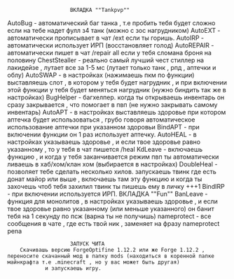 						ВКЛАДКА ""Tankpvp""

AutoBug - автоматический баг танка , т.е пробить тебя будет сложно если на тебе надет фулл з4 танк (можно с зос нагрудником)
AutoEXT - автоматически прописывает в чат /ext если ты горишь.
AutoIRP - автоматически использует ИРП (восстановляет голод)
AutoREPAIR - автоматически пишет в чат /repair all если у тебя сломана броня на половину
ChestStealler - реально самый лучший чест стиллер на лакидейзе , лутает все за 1-5 мс (лутает только танк , рпд , аптечки и облу)
AutoSWAP - в настройках (нажимаешь пкм по функции) выставляешь слот , в котором у тебя будет нагрудник , и при включении этой функции у тебя будет меняться нагрудник (нужно биндить так же в настройках)
BugHelper - багхелпер. когда ты открываешь инвентарь он сразу закрывается , что помогает в пвп (не нужно закрывать самому инвентарь)
AutoAPT - в настройках выставляешь здоровье при котором аптечка будет использоваться , грубо говоря автоматическое использование аптечки при указанном здоровьи
BindAPT - при включении функции он 1 раз использует аптечку.
AutoHEAL - в настройках указываешь здоровье , и если твое здоровье равно указанному , то у тебя в чат пишется /heal
KdLeave - включаешь функцию , и когда у тебя заканчивается режим пвп ты автоматически ливаешь в хаб/хом/клан хом (выбирается в настройках)
DoubleHeal - позволяет тебе сделать несколько хилов. запускаешь твинк где есть донат майор или выше , включаешь там эту функцию и когда ты захочешь чтоб тебя захилил твинк ты пишешь ему в личку +++1
BindIRP - при включении используется ИРП.
						ВКЛАДКА ""Fun""
BanLeave - функция для монолитов , в настройках указываешь здоровье , и если твое здоровье равно указанному (или меньше указанного) он банит тебя на 1 секунду по псж (варна ты не получишь)
nameprotect - все сообщения в чате , где есть твой ник , заменяет на фразу nameprotect pena



 						ЗАПУСК ЧИТА
		Скачивашь версию ForgeOptifine 1.12.2 или же Forge 1.12.2 , переносите скачанный мод в папку mods (находиться в коренной папке майнкрафта т.е .minecraft , но у вас может быть другая)
                и запускаешь игру.


